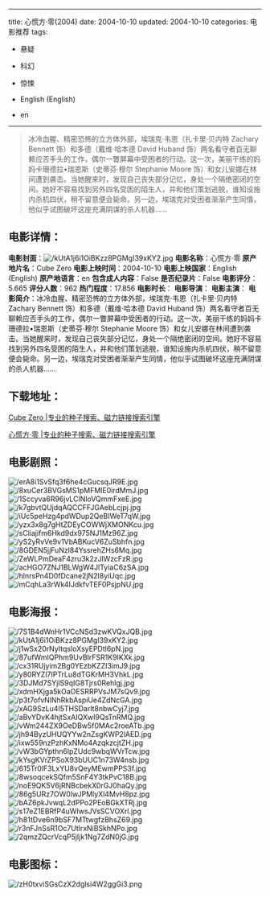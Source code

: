 
---
title: 心慌方·零(2004)
date: 2004-10-10
updated: 2004-10-10
categories: 电影推荐
tags:
- 悬疑
- 科幻
- 惊悚

- English (English)
- en
---


> 冰冷血腥、精密恐怖的立方体外部，埃瑞克·韦恩（扎卡里·贝内特 Zachary Bennett 饰）和多德（戴维·哈本德 David Huband 饰）两名看守者百无聊赖应否手头的工作，偶尔一瞥屏幕中受困者的行动。这一次，美丽干练的妈妈卡珊德拉•瑞恩斯（史蒂芬·穆尔 Stephanie Moore 饰）和女儿安娜在林间遭到袭击。当她醒来时，发现自己丧失部分记忆，身处一个隔绝密闭的空间。她好不容易找到另外四名受困的陌生人，并和他们策划逃脱，谁知设施内杀机四伏，稍不留意便会毙命。另一边，埃瑞克对受困者渐渐产生同情，他似乎试图破坏这座充满阴谋的杀人机器……

## **电影详情**：

**电影封面**：<img src="https://image.tmdb.org/t/p/w200/kUtA1j6i1OiBKzz8PGMgI39xKY2.jpg" alt="/kUtA1j6i1OiBKzz8PGMgI39xKY2.jpg" title="/kUtA1j6i1OiBKzz8PGMgI39xKY2.jpg">
**电影名称**：心慌方·零
**原产地片名**：Cube Zero
**电影上映时间**：2004-10-10
**电影上映国家**：English (English)
**原产地语言**：en
**包含成人内容**：False
**是否纪录片**：False
**电影评分**：5.665
**评分人数**：962
**热门程度**：17.856
**电影时长**：
**电影导演**：
**电影主演**：
**电影简介**：冰冷血腥、精密恐怖的立方体外部，埃瑞克·韦恩（扎卡里·贝内特 Zachary Bennett 饰）和多德（戴维·哈本德 David Huband 饰）两名看守者百无聊赖应否手头的工作，偶尔一瞥屏幕中受困者的行动。这一次，美丽干练的妈妈卡珊德拉•瑞恩斯（史蒂芬·穆尔 Stephanie Moore 饰）和女儿安娜在林间遭到袭击。当她醒来时，发现自己丧失部分记忆，身处一个隔绝密闭的空间。她好不容易找到另外四名受困的陌生人，并和他们策划逃脱，谁知设施内杀机四伏，稍不留意便会毙命。另一边，埃瑞克对受困者渐渐产生同情，他似乎试图破坏这座充满阴谋的杀人机器……

## **下载地址**：
[Cube Zero |专业的种子搜索、磁力链接搜索引擎](https://movie.amd794.com:2083/?search=Cube%20Zero&ordering=&mode=match_phrase&page_size=10&page=1)

[心慌方·零 |专业的种子搜索、磁力链接搜索引擎](https://movie.amd794.com:2083/?search=%E5%BF%83%E6%85%8C%E6%96%B9%C2%B7%E9%9B%B6&ordering=&mode=match_phrase&page_size=10&page=1)
 

## **电影剧照**：
<img src="https://image.tmdb.org/t/p/original/erA8i1SvSfq3f6he4cGucsqJR9E.jpg" alt="/erA8i1SvSfq3f6he4cGucsqJR9E.jpg" title="/erA8i1SvSfq3f6he4cGucsqJR9E.jpg"><img src="https://image.tmdb.org/t/p/original/8xuCer3BVGsMS1pMFMlE0irdMmJ.jpg" alt="/8xuCer3BVGsMS1pMFMlE0irdMmJ.jpg" title="/8xuCer3BVGsMS1pMFMlE0irdMmJ.jpg"><img src="https://image.tmdb.org/t/p/original/1Sccyva6R96jvLCINloVQmmFxeE.jpg" alt="/1Sccyva6R96jvLCINloVQmmFxeE.jpg" title="/1Sccyva6R96jvLCINloVQmmFxeE.jpg"><img src="https://image.tmdb.org/t/p/original/k7gbvtQUjdqAQCCFFJGAebLcjpj.jpg" alt="/k7gbvtQUjdqAQCCFFJGAebLcjpj.jpg" title="/k7gbvtQUjdqAQCCFFJGAebLcjpj.jpg"><img src="https://image.tmdb.org/t/p/original/iUc5peHzg4pdWDup2QeBIWeT7qW.jpg" alt="/iUc5peHzg4pdWDup2QeBIWeT7qW.jpg" title="/iUc5peHzg4pdWDup2QeBIWeT7qW.jpg"><img src="https://image.tmdb.org/t/p/original/yzx3x8g7gHtZDEyCOWWjXMONKcu.jpg" alt="/yzx3x8g7gHtZDEyCOWWjXMONKcu.jpg" title="/yzx3x8g7gHtZDEyCOWWjXMONKcu.jpg"><img src="https://image.tmdb.org/t/p/original/sCliajifm6Hkd9dx975NJ1Mz96Z.jpg" alt="/sCliajifm6Hkd9dx975NJ1Mz96Z.jpg" title="/sCliajifm6Hkd9dx975NJ1Mz96Z.jpg"><img src="https://image.tmdb.org/t/p/original/yS2yRvVe9v1VbABKucV6ZuSbhfn.jpg" alt="/yS2yRvVe9v1VbABKucV6ZuSbhfn.jpg" title="/yS2yRvVe9v1VbABKucV6ZuSbhfn.jpg"><img src="https://image.tmdb.org/t/p/original/8GDEN5jjFuNzl84YssrehZHs6Mq.jpg" alt="/8GDEN5jjFuNzl84YssrehZHs6Mq.jpg" title="/8GDEN5jjFuNzl84YssrehZHs6Mq.jpg"><img src="https://image.tmdb.org/t/p/original/ZeWLPmDeaF4zru3k2zJlWzcFzR.jpg" alt="/ZeWLPmDeaF4zru3k2zJlWzcFzR.jpg" title="/ZeWLPmDeaF4zru3k2zJlWzcFzR.jpg"><img src="https://image.tmdb.org/t/p/original/acHGO7ZNJ1BLWgW4JlTyiaC6zSA.jpg" alt="/acHGO7ZNJ1BLWgW4JlTyiaC6zSA.jpg" title="/acHGO7ZNJ1BLWgW4JlTyiaC6zSA.jpg"><img src="https://image.tmdb.org/t/p/original/hlnrsPn4D0fDcane2jN2I8yiUqc.jpg" alt="/hlnrsPn4D0fDcane2jN2I8yiUqc.jpg" title="/hlnrsPn4D0fDcane2jN2I8yiUqc.jpg"><img src="https://image.tmdb.org/t/p/original/mCqhLa3rWk4IJdkfvTEF0PsjpNU.jpg" alt="/mCqhLa3rWk4IJdkfvTEF0PsjpNU.jpg" title="/mCqhLa3rWk4IJdkfvTEF0PsjpNU.jpg">

## **电影海报**：
<img src="https://image.tmdb.org/t/p/original/7S1B4dWnHr1VCcNSd3zwKVQxJQB.jpg" alt="/7S1B4dWnHr1VCcNSd3zwKVQxJQB.jpg" title="/7S1B4dWnHr1VCcNSd3zwKVQxJQB.jpg"><img src="https://image.tmdb.org/t/p/original/kUtA1j6i1OiBKzz8PGMgI39xKY2.jpg" alt="/kUtA1j6i1OiBKzz8PGMgI39xKY2.jpg" title="/kUtA1j6i1OiBKzz8PGMgI39xKY2.jpg"><img src="https://image.tmdb.org/t/p/original/j1wSx20rNyItqsloXsyEPDtl6pN.jpg" alt="/j1wSx20rNyItqsloXsyEPDtl6pN.jpg" title="/j1wSx20rNyItqsloXsyEPDtl6pN.jpg"><img src="https://image.tmdb.org/t/p/original/87ufWmIQPhm9UvBIrFSR1K9IKXk.jpg" alt="/87ufWmIQPhm9UvBIrFSR1K9IKXk.jpg" title="/87ufWmIQPhm9UvBIrFSR1K9IKXk.jpg"><img src="https://image.tmdb.org/t/p/original/cx31RUjyim2Bg0YEzbKZZI3imJ9.jpg" alt="/cx31RUjyim2Bg0YEzbKZZI3imJ9.jpg" title="/cx31RUjyim2Bg0YEzbKZZI3imJ9.jpg"><img src="https://image.tmdb.org/t/p/original/y80RYZl7IPTrLu8dTGKrMH3VhkL.jpg" alt="/y80RYZl7IPTrLu8dTGKrMH3VhkL.jpg" title="/y80RYZl7IPTrLu8dTGKrMH3VhkL.jpg"><img src="https://image.tmdb.org/t/p/original/3DJMd7SYjIS9qIG8Tjrs0Rehlgj.jpg" alt="/3DJMd7SYjIS9qIG8Tjrs0Rehlgj.jpg" title="/3DJMd7SYjIS9qIG8Tjrs0Rehlgj.jpg"><img src="https://image.tmdb.org/t/p/original/xdmHXjga5kOaOESRRPVsJM7sQv9.jpg" alt="/xdmHXjga5kOaOESRRPVsJM7sQv9.jpg" title="/xdmHXjga5kOaOESRRPVsJM7sQv9.jpg"><img src="https://image.tmdb.org/t/p/original/p3t7ofvNlNhRkbAspiUe4ZdNcGA.jpg" alt="/p3t7ofvNlNhRkbAspiUe4ZdNcGA.jpg" title="/p3t7ofvNlNhRkbAspiUe4ZdNcGA.jpg"><img src="https://image.tmdb.org/t/p/original/xAG9SzLu4I5THSDarlt8nbwCyj7.jpg" alt="/xAG9SzLu4I5THSDarlt8nbwCyj7.jpg" title="/xAG9SzLu4I5THSDarlt8nbwCyj7.jpg"><img src="https://image.tmdb.org/t/p/original/aBvYDvK4hjtSxAIQXwI9QsTnRMQ.jpg" alt="/aBvYDvK4hjtSxAIQXwI9QsTnRMQ.jpg" title="/aBvYDvK4hjtSxAIQXwI9QsTnRMQ.jpg"><img src="https://image.tmdb.org/t/p/original/vWm244ZX9OeDBw5f0MAc2roeATb.jpg" alt="/vWm244ZX9OeDBw5f0MAc2roeATb.jpg" title="/vWm244ZX9OeDBw5f0MAc2roeATb.jpg"><img src="https://image.tmdb.org/t/p/original/jh94ByzUHUQYYw2nZsgKWP2lAED.jpg" alt="/jh94ByzUHUQYYw2nZsgKWP2lAED.jpg" title="/jh94ByzUHUQYYw2nZsgKWP2lAED.jpg"><img src="https://image.tmdb.org/t/p/original/ixw559nzPzhKxNMo4AzqkzcjtZH.jpg" alt="/ixw559nzPzhKxNMo4AzqkzcjtZH.jpg" title="/ixw559nzPzhKxNMo4AzqkzcjtZH.jpg"><img src="https://image.tmdb.org/t/p/original/vW3bGYpthn6lpZUdc9wbqWVrTcw.jpg" alt="/vW3bGYpthn6lpZUdc9wbqWVrTcw.jpg" title="/vW3bGYpthn6lpZUdc9wbqWVrTcw.jpg"><img src="https://image.tmdb.org/t/p/original/kYsgKVrZPSoX93bUUC1n73W4nsb.jpg" alt="/kYsgKVrZPSoX93bUUC1n73W4nsb.jpg" title="/kYsgKVrZPSoX93bUUC1n73W4nsb.jpg"><img src="https://image.tmdb.org/t/p/original/615Tr0lF3LxYU8vQeyMEwmPPS3f.jpg" alt="/615Tr0lF3LxYU8vQeyMEwmPPS3f.jpg" title="/615Tr0lF3LxYU8vQeyMEwmPPS3f.jpg"><img src="https://image.tmdb.org/t/p/original/8wsoqcekSQfm5SnF4Y3tkPvC18B.jpg" alt="/8wsoqcekSQfm5SnF4Y3tkPvC18B.jpg" title="/8wsoqcekSQfm5SnF4Y3tkPvC18B.jpg"><img src="https://image.tmdb.org/t/p/original/noE9QK5V6jRNBcbekX0rGJ0haQy.jpg" alt="/noE9QK5V6jRNBcbekX0rGJ0haQy.jpg" title="/noE9QK5V6jRNBcbekX0rGJ0haQy.jpg"><img src="https://image.tmdb.org/t/p/original/86g5URz7OW0lwJPMlyXl4MvH8pz.jpg" alt="/86g5URz7OW0lwJPMlyXl4MvH8pz.jpg" title="/86g5URz7OW0lwJPMlyXl4MvH8pz.jpg"><img src="https://image.tmdb.org/t/p/original/bAZ6pkJvwqL2dPPo2PEoBGkXTRj.jpg" alt="/bAZ6pkJvwqL2dPPo2PEoBGkXTRj.jpg" title="/bAZ6pkJvwqL2dPPo2PEoBGkXTRj.jpg"><img src="https://image.tmdb.org/t/p/original/s17eZ1EBRfP4uWIwsJVsSCVOXrl.jpg" alt="/s17eZ1EBRfP4uWIwsJVsSCVOXrl.jpg" title="/s17eZ1EBRfP4uWIwsJVsSCVOXrl.jpg"><img src="https://image.tmdb.org/t/p/original/h81tDve6n9bSF7MTtwgfzBhsZ69.jpg" alt="/h81tDve6n9bSF7MTtwgfzBhsZ69.jpg" title="/h81tDve6n9bSF7MTtwgfzBhsZ69.jpg"><img src="https://image.tmdb.org/t/p/original/r3nFJnSsR1Oc7UtlrxNiBSkhNPo.jpg" alt="/r3nFJnSsR1Oc7UtlrxNiBSkhNPo.jpg" title="/r3nFJnSsR1Oc7UtlrxNiBSkhNPo.jpg"><img src="https://image.tmdb.org/t/p/original/2qmzZQcrVcqP5jIjk1Ng7ZdN0jG.jpg" alt="/2qmzZQcrVcqP5jIjk1Ng7ZdN0jG.jpg" title="/2qmzZQcrVcqP5jIjk1Ng7ZdN0jG.jpg">

## **电影图标**：
<img src="https://image.tmdb.org/t/p/original/zH0txviSGsCzX2dglsi4W2ggGi3.png" alt="/zH0txviSGsCzX2dglsi4W2ggGi3.png" title="/zH0txviSGsCzX2dglsi4W2ggGi3.png">

